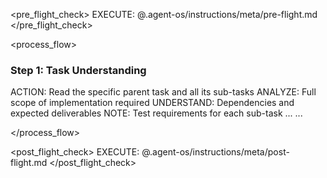 
<pre_flight_check>
  EXECUTE: @.agent-os/instructions/meta/pre-flight.md
</pre_flight_check>

<process_flow>
<step number="1" name="task_understanding">

### Step 1: Task Understanding

<instructions>
ACTION: Read the specific parent task and all its sub-tasks
ANALYZE: Full scope of implementation required
UNDERSTAND: Dependencies and expected deliverables
NOTE: Test requirements for each sub-task
</instructions>

</step>
<step number="2" name="xxxx">
    ...
</step>
...

</process_flow>

<post_flight_check>
  EXECUTE: @.agent-os/instructions/meta/post-flight.md
</post_flight_check>